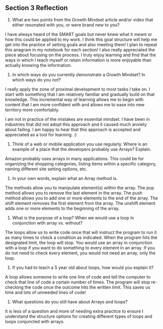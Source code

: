 ## Section 3 Reflection

1. What are two points from the Growth Mindset article and/or video that either resonated with you, or were brand new to you?

I have always heard of the SMART goals but never knew what it meant or how this could be applied to my work. I think this goal structure will help me get into the practice of setting goals and also meeting them! I plan to repeat this anagram in my notebook for each section! I also really appreciated the piece about focusing on the process. I truly enjoy learning and find that the ways in which I teach myself or retain information is more enjoyable than actually knowing the information.  

1. In which ways do you currently demonstrate a Growth Mindset? In which ways do you _not_?

I really apply the zone of proximal development to most tasks I take on. I start with something that I am relatively familiar and gradually build on that knowledge. This incremental way of learning allows me to begin with content that I am more confident with and allows me to ease into new territory more comfortably.

I am not in practice of the mistakes are essential mindset. I have been in industries that did not adopt this approach and it caused much anxiety about failing. I am happy to hear that this approach is accepted and appreciated as a tool for learning. :)

1. Think of a web or mobile application you use regularly. Where is an example of a place that the developers probably use Arrays? Explain.

Amazon probably uses arrays in many applications. This could be for organizing the shopping categories, listing items within a specific category, naming different site setting options, etc.

1. In your own words, explain what an Array method is.

The methods allow you to manipulate element(s) within the array. The pop method allows you to remove the last element in the array. The push method allows you to add one or more elements to the end of the array. The shift element removes the first element from the array. The unshift element adds one or more elements to the beginning of the array.

1. What is the purpose of a loop? When we would use a loop in conjunction with array vs. without?

The loops allow us to write code once that will instruct the program to run it as many times to check a condition as indicated. When the program hits the designated limit, the loop will stop. You would use an array in conjunction with a loop if you want to do something to every element in an array. If you do not need to check every element, you would not need an array, only the loop.

1. If you had to teach a 5 year old about loops, how would you explain it?

A loop allows someone to write one line of code and tell the computer to check that line of code a certain number of times. The program will stop re-checking the code once the outcome hits the written limit. This saves us time and lots of unneeded lines of code!

1. What questions do you still have about Arrays and loops?

It is less of a question and more of needing extra practice to ensure I understand the structure options for creating different types of loops and loops conjuncted with arrays.
